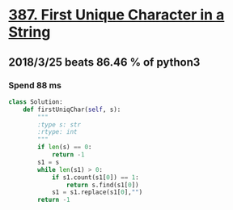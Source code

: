 # [387. First Unique Character in a String](https://leetcode.com/problems/first-unique-character-in-a-string/description/)

## 2018/3/25 beats 86.46 % of python3
### Spend 88 ms
```python
class Solution:
    def firstUniqChar(self, s):
        """
        :type s: str
        :rtype: int
        """
        if len(s) == 0:
            return -1
        s1 = s
        while len(s1) > 0:
            if s1.count(s1[0]) == 1:
                return s.find(s1[0])
            s1 = s1.replace(s1[0],"")
        return -1
```
